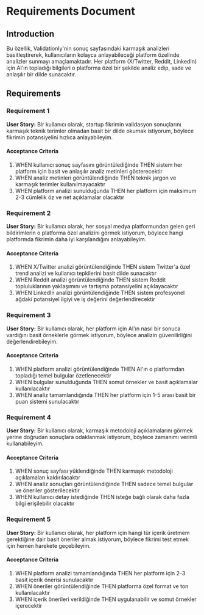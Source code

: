 # Requirements Document

## Introduction

Bu özellik, Validationly'nin sonuç sayfasındaki karmaşık analizleri basitleştirerek, kullanıcıların kolayca anlayabileceği platform özelinde analizler sunmayı amaçlamaktadır. Her platform (X/Twitter, Reddit, LinkedIn) için AI'ın topladığı bilgileri o platforma özel bir şekilde analiz edip, sade ve anlaşılır bir dilde sunacaktır.

## Requirements

### Requirement 1

**User Story:** Bir kullanıcı olarak, startup fikrimin validasyon sonuçlarını karmaşık teknik terimler olmadan basit bir dilde okumak istiyorum, böylece fikrimin potansiyelini hızlıca anlayabileyim.

#### Acceptance Criteria

1. WHEN kullanıcı sonuç sayfasını görüntülediğinde THEN sistem her platform için basit ve anlaşılır analiz metinleri gösterecektir
2. WHEN analiz metinleri görüntülendiğinde THEN teknik jargon ve karmaşık terimler kullanılmayacaktır
3. WHEN platform analizi sunulduğunda THEN her platform için maksimum 2-3 cümlelik öz ve net açıklamalar olacaktır

### Requirement 2

**User Story:** Bir kullanıcı olarak, her sosyal medya platformundan gelen geri bildirimlerin o platforma özel analizini görmek istiyorum, böylece hangi platformda fikrimin daha iyi karşılandığını anlayabileyim.

#### Acceptance Criteria

1. WHEN X/Twitter analizi görüntülendiğinde THEN sistem Twitter'a özel trend analizi ve kullanıcı tepkilerini basit dilde sunacaktır
2. WHEN Reddit analizi görüntülendiğinde THEN sistem Reddit topluluklarının yaklaşımını ve tartışma potansiyelini açıklayacaktır
3. WHEN LinkedIn analizi görüntülendiğinde THEN sistem profesyonel ağdaki potansiyel ilgiyi ve iş değerini değerlendirecektir

### Requirement 3

**User Story:** Bir kullanıcı olarak, her platform için AI'ın nasıl bir sonuca vardığını basit örneklerle görmek istiyorum, böylece analizin güvenilirliğini değerlendirebileyim.

#### Acceptance Criteria

1. WHEN platform analizi görüntülendiğinde THEN AI'ın o platformdan topladığı temel bulgular özetlenecektir
2. WHEN bulgular sunulduğunda THEN somut örnekler ve basit açıklamalar kullanılacaktır
3. WHEN analiz tamamlandığında THEN her platform için 1-5 arası basit bir puan sistemi sunulacaktır

### Requirement 4

**User Story:** Bir kullanıcı olarak, karmaşık metodoloji açıklamalarını görmek yerine doğrudan sonuçlara odaklanmak istiyorum, böylece zamanımı verimli kullanabileyim.

#### Acceptance Criteria

1. WHEN sonuç sayfası yüklendiğinde THEN karmaşık metodoloji açıklamaları kaldırılacaktır
2. WHEN analiz sonuçları görüntülendiğinde THEN sadece temel bulgular ve öneriler gösterilecektir
3. WHEN kullanıcı detay istediğinde THEN isteğe bağlı olarak daha fazla bilgi erişilebilir olacaktır

### Requirement 5

**User Story:** Bir kullanıcı olarak, her platform için hangi tür içerik üretmem gerektiğine dair basit öneriler almak istiyorum, böylece fikrimi test etmek için hemen harekete geçebileyim.

#### Acceptance Criteria

1. WHEN platform analizi tamamlandığında THEN her platform için 2-3 basit içerik önerisi sunulacaktır
2. WHEN öneriler görüntülendiğinde THEN platforma özel format ve ton kullanılacaktır
3. WHEN içerik önerileri verildiğinde THEN uygulanabilir ve somut örnekler içerecektir